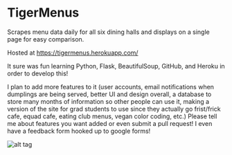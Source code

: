 # TigerMenus
Scrapes menu data daily for all six dining halls and displays on a single page for easy comparison.

Hosted at https://tigermenus.herokuapp.com/

It sure was fun learning Python, Flask, BeautifulSoup, GitHub, and Heroku in order to develop this!

I plan to add more features to it (user accounts, email notifications when dumplings are being served, better UI and design overall, a database to store many months of information so other people can use it, making a version of the site for grad students to use since they actually go frist/frick cafe, equad cafe, eating club menus, vegan color coding, etc.) Please tell me about features you want added or even submit a pull request! I even have a feedback form hooked up to google forms!

![alt tag](https://raw.githubusercontent.com/axu2/tiger_menus/master/app/static/screenshot.png)
